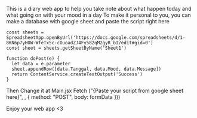 This is a diary web app to help you take note about what happen today and what going on with your mood in a day
To make it personal to you, you can make a database with google sheet and paste the script right here

```
const sheets = SpreadsheetApp.openByUrl('https://docs.google.com/spreadsheets/d/1-8KN6p7yHOW-WfeTx5c-cOuoadZJ4Fy582qM2gyR_bI/edit#gid=0')
const sheet = sheets.getSheetByName('Sheet1')

function doPost(e) {
  let data = e.parameter
  sheet.appendRow([data.Tanggal, data.Mood, data.Message])
  return ContentService.createTextOutput('Success')
}
```

Then Change it at Main.jsx
Fetch ("{Paste your script from google sheet here}", , {
            method: "POST",
            body: formData
        }))


Enjoy your web app <3
